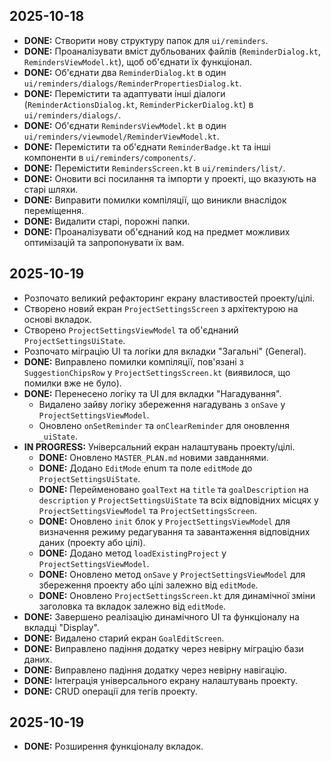 ## 2025-10-18

- **DONE:** Створити нову структуру папок для `ui/reminders`.
- **DONE:** Проаналізувати вміст дубльованих файлів (`ReminderDialog.kt`, `RemindersViewModel.kt`), щоб об'єднати їх функціонал.
- **DONE:** Об'єднати два `ReminderDialog.kt` в один `ui/reminders/dialogs/ReminderPropertiesDialog.kt`.
- **DONE:** Перемістити та адаптувати інші діалоги (`ReminderActionsDialog.kt`, `ReminderPickerDialog.kt`) в `ui/reminders/dialogs/`.
- **DONE:** Об'єднати `RemindersViewModel.kt` в один `ui/reminders/viewmodel/ReminderViewModel.kt`.
- **DONE:** Перемістити та об'єднати `ReminderBadge.kt` та інші компоненти в `ui/reminders/components/`.
- **DONE:** Перемістити `RemindersScreen.kt` в `ui/reminders/list/`.
- **DONE:** Оновити всі посилання та імпорти у проекті, що вказують на старі шляхи.
- **DONE:** Виправити помилки компіляції, що виникли внаслідок переміщення.
- **DONE:** Видалити старі, порожні папки.
- **DONE:** Проаналізувати об'єднаний код на предмет можливих оптимізацій та запропонувати їх вам.

## 2025-10-19

- Розпочато великий рефакторинг екрану властивостей проекту/цілі.
- Створено новий екран `ProjectSettingsScreen` з архітектурою на основі вкладок.
- Створено `ProjectSettingsViewModel` та об'єднаний `ProjectSettingsUiState`.
- Розпочато міграцію UI та логіки для вкладки "Загальні" (General).
- **DONE:** Виправлено помилки компіляції, пов'язані з `SuggestionChipsRow` у `ProjectSettingsScreen.kt` (виявилося, що помилки вже не було).
- **DONE:** Перенесено логіку та UI для вкладки "Нагадування".
    - Видалено зайву логіку збереження нагадувань з `onSave` у `ProjectSettingsViewModel`.
    - Оновлено `onSetReminder` та `onClearReminder` для оновлення `_uiState`.
- **IN PROGRESS:** Універсальний екран налаштувань проекту/цілі.
    - **DONE:** Оновлено `MASTER_PLAN.md` новими завданнями.
    - **DONE:** Додано `EditMode` enum та поле `editMode` до `ProjectSettingsUiState`.
    - **DONE:** Перейменовано `goalText` на `title` та `goalDescription` на `description` у `ProjectSettingsUiState` та всіх відповідних місцях у `ProjectSettingsViewModel` та `ProjectSettingsScreen`.
    - **DONE:** Оновлено `init` блок у `ProjectSettingsViewModel` для визначення режиму редагування та завантаження відповідних даних (проекту або цілі).
    - **DONE:** Додано метод `loadExistingProject` у `ProjectSettingsViewModel`.
    - **DONE:** Оновлено метод `onSave` у `ProjectSettingsViewModel` для збереження проекту або цілі залежно від `editMode`.
    - **DONE:** Оновлено `ProjectSettingsScreen.kt` для динамічної зміни заголовка та вкладок залежно від `editMode`.
- **DONE:** Завершено реалізацію динамічного UI та функціоналу на вкладці "Display".
- **DONE:** Видалено старий екран `GoalEditScreen`.
- **DONE:** Виправлено падіння додатку через невірну міграцію бази даних.
- **DONE:** Виправлено падіння додатку через невірну навігацію.
- **DONE:** Інтеграція універсального екрану налаштувань проекту.
- **DONE:** CRUD операції для тегів проекту.

## 2025-10-19
- **DONE:** Розширення функціоналу вкладок.
